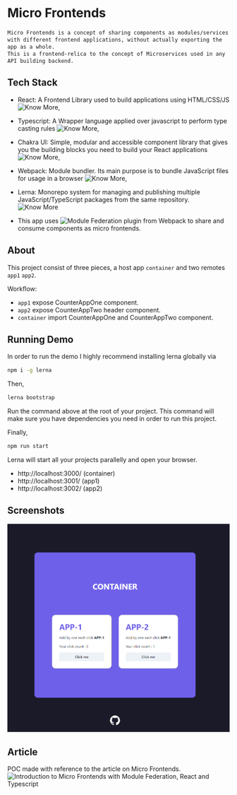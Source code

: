 # Micro Frontends

```
Micro Frontends is a concept of sharing components as modules/services with different frontend applications, without actually exporting the app as a whole.
This is a frontend-relica to the concept of Microservices used in any API building backend.
```


## Tech Stack

- React: A Frontend Library used to build applications using HTML/CSS/JS ![Know More](https://reactjs.org/),
- Typescript: A Wrapper language applied over javascript to perform type casting rules ![Know More](https://www.typescriptlang.org/),
- Chakra UI: Simple, modular and accessible component library that gives you the building blocks you need to build your React applications ![Know More](https://chakra-ui.com/),
- Webpack: Module bundler. Its main purpose is to bundle JavaScript files for usage in a browser ![Know More](https://webpack.js.org/),
- Lerna: Monorepo system for managing and publishing multiple JavaScript/TypeScript packages from the same repository. ![Know More](https://lerna.js.org/)

- This app uses ![Module Federation](https://webpack.js.org/concepts/module-federation/) plugin from Webpack to share and consume components as micro frontends.

## About

This project consist of three pieces, a host app `container` and two remotes `app1` `app2`.

Workflow:

- `app1` expose CounterAppOne component.
- `app2` expose CounterAppTwo header component.
- `container` import CounterAppOne and CounterAppTwo component.

## Running Demo

In order to run the demo I highly recommend installing lerna globally via

```bash
npm i -g lerna
```

Then,

```bash
lerna bootstrap
```

Run the command above at the root of your project. This command will make sure you have dependencies you need in order to run this project.

Finally,

```bash
npm run start
```

Lerna will start all your projects parallelly and open your browser.

- http://localhost:3000/ (container)
- http://localhost:3001/ (app1)
- http://localhost:3002/ (app2)

## Screenshots

![App Screenshot](./app.png)

## Article

POC made with reference to the article on Micro Frontends. ![Introduction to Micro Frontends with Module Federation, React and Typescript](https://ogzhanolguncu.com/blog/micro-frontends-with-module-federation)
